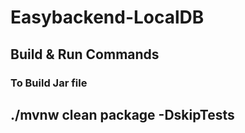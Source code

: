 # Easybackend-LocalDB

## Build & Run Commands

### To Build Jar file
## ./mvnw clean package -DskipTests 
 
